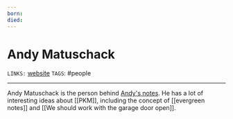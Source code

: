 ```yaml
---
born: 
died: 
---
```


# Andy Matuschack
`LINKS:` [website](https://notes.andymatuschak.org/About_these_notes)
`TAGS`: #people 

---
Andy Matuschack is the person behind [Andy's notes](https://notes.andymatuschak.org/About_these_notes). He has a lot of interesting ideas about [[PKM]], including the concept of [[evergreen notes]] and [[We should work with the garage door open]]. 